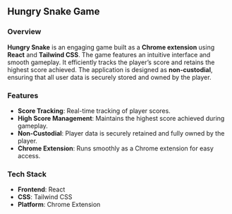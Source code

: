 ## Hungry Snake Game

### Overview

**Hungry Snake** is an engaging game built as a **Chrome extension** using **React** and **Tailwind CSS**. The game features an intuitive interface and smooth gameplay. It efficiently tracks the player’s score and retains the highest score achieved. The application is designed as **non-custodial**, ensuring that all user data is securely stored and owned by the player.

### Features

- **Score Tracking**: Real-time tracking of player scores.
- **High Score Management**: Maintains the highest score achieved during gameplay.
- **Non-Custodial**: Player data is securely retained and fully owned by the player.
- **Chrome Extension**: Runs smoothly as a Chrome extension for easy access.

### Tech Stack

- **Frontend**: React
- **CSS**: Tailwind CSS
- **Platform**: Chrome Extension
